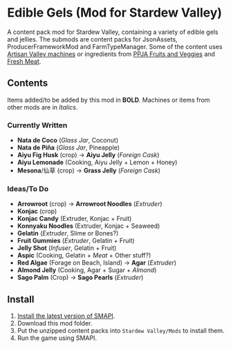 # Edible Gels (Mod for Stardew Valley)
 A content pack mod for Stardew Valley, containing a variety of edible gels and jellies. The submods are content packs for JsonAssets, ProducerFrameworkMod and FarmTypeManager. Some of the content uses [Artisan Valley machines](https://www.nexusmods.com/stardewvalley/mods/1926) or ingredients from [PPJA Fruits and Veggies](https://www.nexusmods.com/stardewvalley/mods/1598) and [Fresh Meat](https://www.nexusmods.com/stardewvalley/mods/1721).
## Contents
Items added/to be added by this mod in **BOLD**. Machines or items from other mods are in *Italics*.
### Currently Written
- **Nata de Coco** (*Glass Jar*, Coconut)
- **Nata de Piña** (*Glass Jar*, Pineapple)
- **Aiyu Fig Husk** (crop) -> **Aiyu Jelly** (*Foreign Cask*)
- **Aiyu Lemonade** (Cooking, Aiyu Jelly + Lemon + Honey)
- **Mesona**/仙草 (crop) -> **Grass Jelly** (*Foreign Cask*)
### Ideas/To Do
- **Arrowroot** (crop) -> **Arrowroot Noodles** (*Extruder*)
- **Konjac** (crop) 
- **Konjac Candy** (Extruder, Konjac + Fruit)
- **Konnyaku Noodles** (Extruder, Konjac + Seaweed)
- **Gelatin** (*Extruder*, Slime or Bones?) 
- **Fruit Gummies** (*Extruder*, Gelatin + Fruit)
- **Jelly Shot** (*Infuser*, Gelatin + Fruit)
- **Aspic** (Cooking, Gelatin + *Meat* + Other stuff?)
- **Red Algae** (Forage on Beach, Island) -> **Agar** (*Extruder*)
- **Almond Jelly** (Cooking, Agar + Sugar + *Almond*)
- **Sago Palm** (Crop) -> **Sago Pearls** (*Extruder*)
## Install
1. [Install the latest version of SMAPI](https://smapi.io/).
2. Download this mod folder.
3. Put the unzipped content packs into `Stardew Valley/Mods` to install them.
4. Run the game using SMAPI.
